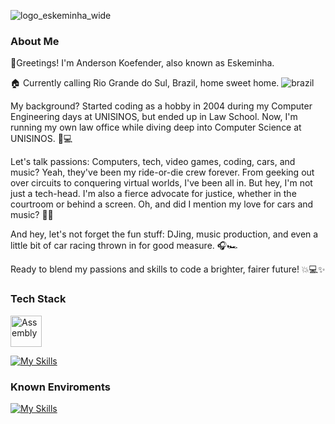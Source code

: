![logo_eskeminha_wide](https://github.com/Eskeminha/Eskeminha/assets/91256149/2e18513a-461b-4837-948e-c9beca10dfd1)

### About Me
👋Greetings! I'm Anderson Koefender, also known as Eskeminha.

🏠 Currently calling Rio Grande do Sul, Brazil, home sweet home. ![brazil](https://raw.githubusercontent.com/stevenrskelton/flag-icon/master/png/16/country-4x3/br.png)

My background? Started coding as a hobby in 2004 during my Computer Engineering days at UNISINOS, but ended up in Law School. Now, I'm running my own law office while diving deep into Computer Science at UNISINOS. 💼💻

Let's talk passions: Computers, tech, video games, coding, cars, and music? Yeah, they've been my ride-or-die crew forever. From geeking out over circuits to conquering virtual worlds, I've been all in. But hey, I'm not just a tech-head. I'm also a fierce advocate for justice, whether in the courtroom or behind a screen. Oh, and did I mention my love for cars and music? 🚗🎵

And hey, let's not forget the fun stuff: DJing, music production, and even a little bit of car racing thrown in for good measure. 🎧🏎️

Ready to blend my passions and skills to code a brighter, fairer future! 💥💻✨


### Tech Stack
<img src="https://github.com/Eskeminha/Eskeminha/assets/91256149/c4a52e18-f173-4622-8faf-df050148eaae" alt="Assembly" width="50">

[![My Skills](https://skillicons.dev/icons?i=bash,c,cs,cpp,css,django,docker,dotnet,git,html,java,kotlin,lua,mysql,php,postgres,py,swift&perline=6&theme=light)](https://skillicons.dev)


### Known Enviroments

[![My Skills](https://skillicons.dev/icons?i=ableton,androidstudio,apple,arduino,discord,bots,gamemakerstudio,github,idea,linux,postman,vim,visualstudio,vscode,windows,wordpress&perline=6&theme=light)](https://skillicons.dev)





<!--
**Eskeminha/Eskeminha** is a ✨ _special_ ✨ repository because its `README.md` (this file) appears on your GitHub profile.

Here are some ideas to get you started:

- 🔭 I’m currently working on ...
- 🌱 I’m currently learning ...
- 👯 I’m looking to collaborate on ...
- 🤔 I’m looking for help with ...
- 💬 Ask me about ...
- 📫 How to reach me: ...
- 😄 Pronouns: ...
- ⚡ Fun fact: ...
-->
